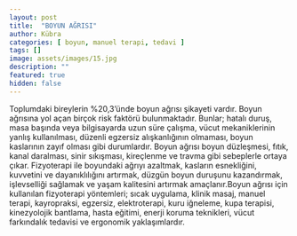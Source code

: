 ```yaml
---
layout: post
title:  "BOYUN AĞRISI"
author: Kübra
categories: [ boyun, manuel terapi, tedavi ]
tags: []
image: assets/images/15.jpg
description: ""
featured: true
hidden: false
---
```


Toplumdaki bireylerin %20,3’ünde boyun ağrısı şikayeti vardır. Boyun ağrısına yol açan birçok risk faktörü bulunmaktadır. Bunlar; hatalı duruş, masa başında veya bilgisayarda uzun süre çalışma, vücut mekaniklerinin yanlış kullanılması, düzenli egzersiz alışkanlığının olmaması, boyun kaslarının zayıf olması gibi durumlardır. Boyun ağrısı boyun düzleşmesi, fıtık, kanal daralması, sinir sıkışması, kireçlenme ve travma gibi sebeplerle ortaya çıkar. Fizyoterapi ile boyundaki ağrıyı azaltmak, kasların esnekliğini, kuvvetini ve dayanıklılığını artırmak, düzgün boyun duruşunu kazandırmak, işlevselliği sağlamak ve yaşam kalitesini artırmak amaçlanır.Boyun ağrısı için kullanılan fizyoterapi yöntemleri; sıcak uygulama, klinik masaj, manuel terapi, kayropraksi, egzersiz, elektroterapi, kuru iğneleme, kupa terapisi, kinezyolojik bantlama, hasta eğitimi, enerji koruma teknikleri, vücut farkındalık tedavisi ve ergonomik yaklaşımlardır.
